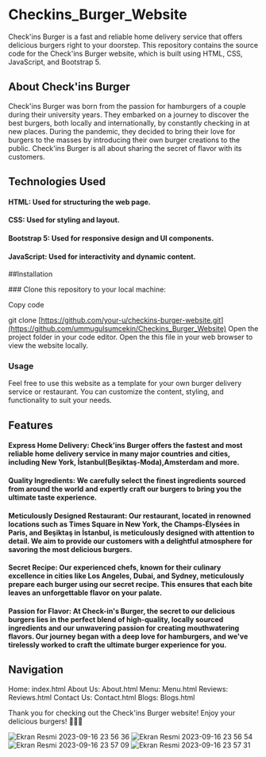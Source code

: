 # Checkins_Burger_Website


Check'ins Burger is a fast and reliable home delivery service that offers delicious burgers right to your doorstep. This repository contains the source code for the Check'ins Burger website, which is built using HTML, CSS, JavaScript, and Bootstrap 5.

## About Check'ins Burger

Check'ins Burger was born from the passion for hamburgers of a couple during their university years. They embarked on a journey to discover the best burgers, both locally and internationally, by constantly checking in at new places. During the pandemic, they decided to bring their love for burgers to the masses by introducing their own burger creations to the public. Check'ins Burger is all about sharing the secret of flavor with its customers.

## Technologies Used

#### HTML: Used for structuring the web page.<br>
#### CSS: Used for styling and layout.<br>
#### Bootstrap 5: Used for responsive design and UI components.<br>
#### JavaScript: Used for interactivity and dynamic content.<br>

##Installation

### Clone this repository to your local machine:

Copy code

git clone [https://github.com/your-u/checkins-burger-website.git](https://github.com/ummugulsumcekin/Checkins_Burger_Website)
Open the project folder in your code editor.
Open the this file in your web browser to view the website locally.

### Usage

Feel free to use this website as a template for your own burger delivery service or restaurant. You can customize the content, styling, and functionality to suit your needs.

## Features


#### Express Home Delivery: Check'ins Burger offers the fastest and most reliable home delivery service in many major countries and cities, including New York, İstanbul(Beşiktaş-Moda),Amsterdam and more.

#### Quality Ingredients: We carefully select the finest ingredients sourced from around the world and expertly craft our burgers to bring you the ultimate taste experience.

#### Meticulously Designed Restaurant: Our restaurant, located in renowned locations such as Times Square in New York, the Champs-Élysées in Paris, and Beşiktaş in İstanbul, is meticulously designed with attention to detail. We aim to provide our customers with a delightful atmosphere for savoring the most delicious burgers.

#### Secret Recipe: Our experienced chefs, known for their culinary excellence in cities like Los Angeles, Dubai, and Sydney, meticulously prepare each burger using our secret recipe. This ensures that each bite leaves an unforgettable flavor on your palate.

#### Passion for Flavor: At Check-in's Burger, the secret to our delicious burgers lies in the perfect blend of high-quality, locally sourced ingredients and our unwavering passion for creating mouthwatering flavors. Our journey began with a deep love for hamburgers, and we've tirelessly worked to craft the ultimate burger experience for you.

## Navigation

Home: index.html
About Us: About.html
Menu: Menu.html
Reviews: Reviews.html
Contact Us: Contact.html
Blogs: Blogs.html



Thank you for checking out the Check'ins Burger website! Enjoy your delicious burgers! 🍔🍟🥤


![Ekran Resmi 2023-09-16 23 56 36](https://github.com/ummugulsumcekin/Checkins_Burger_Website/assets/102469765/9e6db238-3410-4821-b145-798c376e90f8)
![Ekran Resmi 2023-09-16 23 56 54](https://github.com/ummugulsumcekin/Checkins_Burger_Website/assets/102469765/447480d6-9e76-4b3c-bdc2-3144eebd30b1)
![Ekran Resmi 2023-09-16 23 57 09](https://github.com/ummugulsumcekin/Checkins_Burger_Website/assets/102469765/7e106a9a-df14-48ee-9378-40124918ba30)
![Ekran Resmi 2023-09-16 23 57 31](https://github.com/ummugulsumcekin/Checkins_Burger_Website/assets/102469765/763ea105-f86a-4ede-8155-72dd0ad04633)
